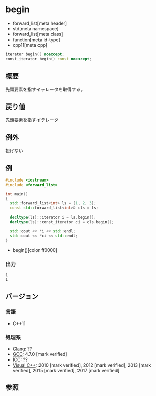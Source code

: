 # begin
* forward_list[meta header]
* std[meta namespace]
* forward_list[meta class]
* function[meta id-type]
* cpp11[meta cpp]

```cpp
iterator begin() noexcept;
const_iterator begin() const noexcept;
```

## 概要
先頭要素を指すイテレータを取得する。


## 戻り値
先頭要素を指すイテレータ


## 例外
投げない


## 例
```cpp example
#include <iostream>
#include <forward_list>

int main()
{
  std::forward_list<int> ls = {1, 2, 3};
  const std::forward_list<int>& cls = ls;

  decltype(ls)::iterator i = ls.begin();
  decltype(ls)::const_iterator ci = cls.begin();

  std::cout << *i << std::endl;
  std::cout << *ci << std::endl;
}
```
* begin()[color ff0000]


### 出力
```
1
1
```

## バージョン
### 言語
- C++11

### 処理系
- [Clang](/implementation.md#clang): ??
- [GCC](/implementation.md#gcc): 4.7.0 [mark verified]
- [ICC](/implementation.md#icc): ??
- [Visual C++](/implementation.md#visual_cpp): 2010 [mark verified], 2012 [mark verified], 2013 [mark verified], 2015 [mark verified], 2017 [mark verified]


## 参照


